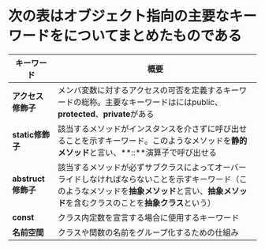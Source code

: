 # 次の表はオブジェクト指向の主要なキーワードをについてまとめたものである

|  キーワード  |  概要  |
| ---- | ---- |
|  **アクセス修飾子**  |  メンバ変数に対するアクセスの可否を定義するキーワードの総称。主要なキーワードはにはpublic、**protected**、**private**がある  |
|  **static修飾子**  |  該当するメソッドがインスタンスを介さずに呼び出せることを示すキーワード。このようなメソッドを**静的メソッド**と言い、**::**演算子で呼び出せる  |
|  **abstruct修飾子**  |  該当するメソッドが必ずサブクラスによってオーバーライドしなければならないことを示すキーワード（このようなメソッドを**抽象メソッド**と言い、**抽象メソッド**を含むクラスのことを**抽象クラス**という）  |
|  **const**  |  クラス内定数を宣言する場合に使用するキーワード  |
|  **名前空間**  |  クラスや関数の名前をグループ化するための仕組み  |
